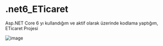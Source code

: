 # .net6_ETicaret

Asp.NET Core 6 yı kullandığım ve aktif olarak üzerinde kodlama yaptığım, ETicaret Projesi

![image](https://user-images.githubusercontent.com/73500636/204086689-b3053a85-f257-4541-9605-5867f5374c98.png)
